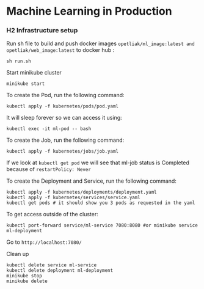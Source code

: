 # Machine Learning in Production


### H2 Infrastructure setup


Run sh file to build and push docker images ```opetliak/ml_image:latest and opetliak/web_image:latest``` to docker hub : 
``` 
sh run.sh
```

Start minikube cluster

```
minikube start
```

To create the Pod, run the following command:
```
kubectl apply -f kubernetes/pods/pod.yaml
```

It will sleep forever so we can access it using:

```
kubectl exec -it ml-pod -- bash
```

To create the Job, run the following command:

```
kubectl apply -f kubernetes/jobs/job.yaml
```

If we look at ```kubectl get pod``` we will see that ml-job status is Completed because of ```restartPolicy: Never```


To create the Deployment and Service, run the following command:

```
kubectl apply -f kubernetes/deployments/deployment.yaml
kubectl apply -f kubernetes/services/service.yaml
kubectl get pods # it should show you 3 pods as requested in the yaml
```

To get access outside of the cluster:

```
kubectl port-forward service/ml-service 7080:8080 #or minikube service ml-deployment
```

Go to ```http://localhost:7080/```


Clean up
```
kubectl delete service ml-service
kubectl delete deployment ml-deployment
minikube stop
minikube delete
```
